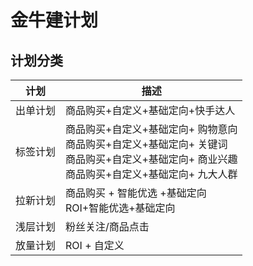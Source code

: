 # 金牛建计划

## 计划分类


| 计划 | 描述 |
| ---- | ---- |
| 出单计划| 商品购买+自定义+基础定向+快手达人|
| 标签计划 | 商品购买+自定义+基础定向+ 购物意向 <br/> 商品购买+自定义+基础定向+ 关键词 <br/> 商品购买+自定义+基础定向+ 商业兴趣 <br/> 商品购买+自定义+基础定向+ 九大人群|
| 拉新计划| 商品购买 + 智能优选 +基础定向 <br/> ROI+智能优选+基础定向|
| 浅层计划 | 粉丝关注/商品点击|
| 放量计划 | ROI + 自定义|
